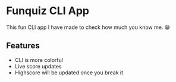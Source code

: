 
# Funquiz CLI App

This fun CLI app I have made to check how much you know me. 😁



## Features

- CLI is more colorful
- Live score updates
- Highscore will be updated once you break it
